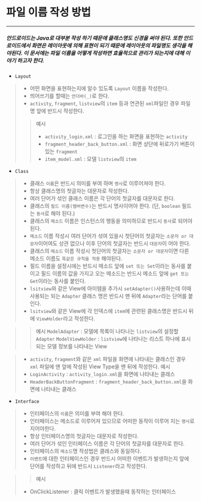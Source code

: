 
# 파일 이름 작성 방법


----------
##### 안드로이드는 Java로 대부분 작성 하기 때문에 클래스명도 신경을 써야 된다. 또한 안드로이드에서 화면은 레이아웃에 의해 표현이 되기 때문에 레이아웃의 파일명도 생각을 해야된다.    이 문서에는 파일 이름을 어떻게 작성하면 효율적으로 관리가 되는지에 대해 이야기 하고자 한다.

 - `Layout`

 > - 어떤 화면을 표현하는지에 알수 있도록 `Layout` 이름을 작성한다.
 > - 띄어쓰기를 할때는  `언더바(_)`로 한다.
 > - `activity`, `fragment`, `listview`의 `item` 등과 연관된 `xml`파일인 경우 파일명 앞에 반드시 작성한다.
> > 예시
> > -  `activity_login.xml` : 로그인을 하는 화면을 표현하는  `activity`
> > - `fragment_header_back_button.xml` : 화면 상단에 뒤로가기 버튼이 있는 `fragment`
> > - `item_model.xml` : 모델 `listview`의 `item`


- `Class`

 > - 클래스 `이름`은 반드시 의미를 부여 하며 `명사`로 이루어져야 한다.
 > - 항상 클래스명의 첫글자는 대문자로 작성한다.
 > - 여러 단어가 섞인 클래스 이름은 각 단어의 첫글자를 대문자로 한다.
 > - 클래스의 `필드 이름(멤버변수)`는 반드시 명사이어야 한다. (단, `boolean` 필드는 `동사`로 해야 된다.)
 > - 클래스의 `메소드` 이름은 인스턴스의 행동을 의미하므로 반드시 `동사`로 되어야 된다.
 > - `메소드` 이름 작성시 여러 단어가 섞여 있을시 첫단어의 첫글자는 `소문자 or 대문자`이어여도 상관 없으나 이후 단어의 첫글자는 반드시 `대문자`이 어야 한다.
 > - 클래스의 `메소드` 이름 작성시 첫단어의 첫글자는 `소문자 or 대문자`이면 다른 메소드 이름도 `똑같은 규칙을 적용` 해야된다.
 > - 필드 이름을 설정시에는 반드시 메소드 앞에 `set 또는 Set`이라는 동사를 붙이고 필드 이름의 값을 가지고 오는 메소드는 반드시 메소드 앞에 `get 또는 Get`이라는 동사를 붙인다.
 > -  `lsitview`와 같은 View에 아이템을 추가시  `setAdapter()`사용하는데 이때 사용되는  되는 `Adapter` 클래스 명은 반드시 맨 뒤에 `Adapter`라는 단어를 붙인다.
 >  - `lsitview`와 같은 View에 각 인덱스에 `item`에 관련된 클래스명은 반드시 뒤에 `ViewHolder`라고 작성한다.

 > >  예시
  > `ModelAdapter` : 모델에 목록이 나타나는 `listview`의 설정할 `Adapter`
  >  `ModelViewHolder` : `listview`에  나타나는 리스트 하나에 표시되는 모델 정보를 나타내는 View

 >  - `activity`, `fragment`와 같은 `xml` 파일을 화면에 나타내는 클래스인 경우 `xml` 파일에 맨 앞에 작성된 View Type을 맨 뒤에 작성한다.
   > 예시
   > - `LoginActivity` : `activity_login.xml`을 화면에 나타내는 클래스
   > - `HeaderBackButtonFragment` : `fragment_header_back_button.xml`을 화면에 나타내는 클래스


- `Interface`
 > - 인터페이스의 `이름`은 의미를 부여 해야 한다.
 > -  인터페이스는 메소드로 이루어져 있으므로 어떠한 동작이 이루어 지는 `명사`로 지어야한다.
 > - 항상 인터페이스명의 첫글자는 대문자로 작성한다.
 > - 여러 단어가 섞인 인터페이스 이름은 각 단어의 첫글자를 대문자로 한다.
 > - 인터페이스의 `메소드`명 작성법은 클래스와 동일하다.
 > -  `이벤트`에 대한 인터페이스인 경우 반드시 어떠한 이벤트가 발생하는지 앞에 단어를 작성하고 뒤에 반드시 `Listener`라고 작성한다.
 
 > >  예시
   > - OnClickListener : 클릭 이벤트가 발생했을때 동작하는 인터페이스
